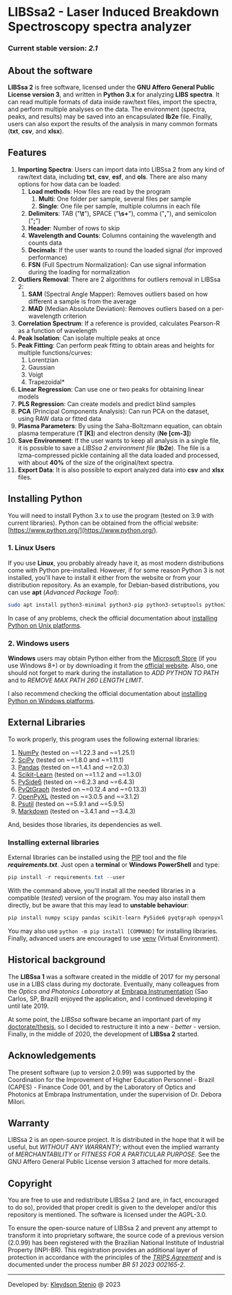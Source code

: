 # LIBSsa2 - Laser Induced Breakdown Spectroscopy spectra analyzer

### Current stable version: _2.1_

## About the software

**LIBSsa 2** is free software, licensed under the **GNU Affero General Public License version 3**, 
and written in **Python 3.x** for analyzing **LIBS spectra**. It can read multiple formats of data inside raw/text files,
import the spectra, and perform multiple analyses on the data. The environment (spectra, peaks, and results) may be saved into an encapsulated **lb2e** file.
Finally, users can also export the results of the analysis in many common formats (**txt**, **csv**, and **xlsx**).

## Features

1. **Importing Spectra**: Users can import data into LIBSsa 2 from any kind of raw/text data, including **txt**, **csv**, **esf**, and **ols**.
There are also many options for how data can be loaded:
   1. **Load methods**: How files are read by the program
      1. **Multi**: One folder per sample, several files per sample
      2. **Single**: One file per sample, multiple columns in each file
   2. **Delimiters**: TAB ("**\t**"), SPACE ("**\s+**"), comma ("**,**"), and semicolon ("**;**")
   3. **Header**: Number of rows to skip
   4. **Wavelength and Counts**: Columns containing the wavelength and counts data
   5. **Decimals**: If the user wants to round the loaded signal (for improved performance)
   6. **FSN** (Full Spectrum Normalization): Can use signal information during the loading for normalization
2. **Outliers Removal**: There are 2 algorithms for outliers removal in LIBSsa 2:
   1. **SAM** (Spectral Angle Mapper): Removes outliers based on how different a sample is from the average
   2. **MAD** (Median Absolute Deviation): Removes outliers based on a per-wavelength criterion
3. **Correlation Spectrum**: If a reference is provided, calculates Pearson-R as a function of wavelength
4. **Peak Isolation**: Can isolate multiple peaks at once
5. **Peak Fitting**: Can perform peak fitting to obtain areas and heights for multiple functions/curves:
   1. Lorentzian
   2. Gaussian
   3. Voigt
   4. Trapezoidal*
6. **Linear Regression**: Can use one or two peaks for obtaining linear models
7. **PLS Regression**: Can create models and predict blind samples
8. **PCA** (Principal Components Analysis): Can run PCA on the dataset, using RAW data or fitted data
9. **Plasma Parameters**: By using the Saha-Boltzmann equation, can obtain plasma temperature (**T [K]**) and electron density (**Ne [cm-3]**)
10. **Save Environment**: If the user wants to keep all analysis in a single file, it is possible to save a _LIBSsa 2 environment file_ (**lb2e**).
The file is a lzma-compressed pickle containing all the data loaded and processed, with about **40%** of the size of the original/text spectra.
11. **Export Data**: It is also possible to export analyzed data into **csv** and **xlsx** files.

## Installing Python

You will need to install Python 3.x to use the program (tested on 3.9 with current libraries).
Python can be obtained from the official website: [https://www.python.org/](https://www.python.org/).

### 1. Linux Users

If you use **Linux**, you probably already have it, as most modern distributions come with Python pre-installed.
However, if for some reason Python 3 is not installed, you'll have to install it either from the website or from your distribution repository.
As an example, for Debian-based distributions, you can use **apt** (_Advanced Package Tool_):

```bash
sudo apt install python3-minimal python3-pip python3-setuptools python3-wheel build-essential
```

In case of any problems, check the official documentation about [installing Python on
Unix platforms](https://docs.python.org/3/using/unix.html).

### 2. Windows users

**Windows** users may obtain Python either from the [Microsoft Store](https://apps.microsoft.com/store/detail/python-39/9P7QFQMJRFP7)
(if you use Windows 8+) or by downloading it from the [official website](https://www.python.org).
Also, one should not forget to mark during the installation to *ADD PYTHON TO PATH* and
to _REMOVE MAX PATH 260 LENGTH LIMIT_.

I also recommend checking the official documentation about [installing Python on
Windows platforms](https://docs.python.org/3/using/windows.html).

## External Libraries

To work properly, this program uses the following external libraries:

1. [NumPy](https://numpy.org/) (tested on ~=1.22.3 and ~=1.25.1)
2. [SciPy](https://scipy.org/) (tested on ~=1.8.0 and ~=1.11.1)
3. [Pandas](https://pandas.pydata.org/) (tested on ~=1.4.1 and ~=2.0.3)
4. [Scikit-Learn](https://scikit-learn.org/stable/) (tested on ~=1.1.2 and ~=1.3.0)
5. [PySide6](https://wiki.qt.io/Qt_for_Python) (tested on ~=6.2.3 and ~=6.4.3)
6. [PyQtGraph](https://pyqtgraph.readthedocs.io/en/latest/index.html) (tested on ~=0.12.4 and ~=0.13.3)
7. [OpenPyXL](https://openpyxl.readthedocs.io/en/stable/) (tested on ~=3.0.5 and ~=3.1.2)
8. [Psutil](https://github.com/giampaolo/psutil) (tested on ~=5.9.1 and ~=5.9.5)
9. [Markdown](https://python-markdown.github.io/) (tested on ~3.4.1 and ~=3.4.3)

And, besides those libraries, its dependencies as well.

### Installing external libraries

External libraries can be installed using the [PIP](https://docs.python.org/3/installing/index.html)
tool and the file _**requirements.txt**_. Just open a **terminal** or **Windows PowerShell**
and type:

```powershell
pip install -r requirements.txt --user
```

With the command above, you'll install all the needed libraries in a compatible (_tested_)
version of the program. You may also install them directly, but be aware that this may lead
to **unstable behaviour**:

```powershell
pip install numpy scipy pandas scikit-learn PySide6 pyqtgraph openpyxl psutil markdown --user
```

You may also use `python -m pip install [COMMAND]` for installing libraries. Finally,
advanced users are encouraged to use [venv](https://docs.python.org/3/library/venv.html)
(Virtual Environment).

## Historical background

The **LIBSsa 1** was a software created in the middle of 2017 for my personal use in a LIBS class during my doctorate.
Eventually, many colleagues from the _Optics and Photonics Laboratory_ at [Embrapa Instrumentation](https://www.embrapa.br/en/instrumentacao)
(Sao Carlos, SP, Brazil) enjoyed the application, and I continued developing it until late 2019.

At some point, the _LIBSsa_ software became an important part of my [doctorate/thesis](https://repositorio.ufscar.br/handle/ufscar/18072),
so I decided to restructure it into a new - _better_ - version. Finally, in the middle of 2020,
the development of **LIBSsa 2** started.

## Acknowledgements

The present software (up to version 2.0.99) was supported by the Coordination for the Improvement 
of Higher Education Personnel - Brazil (CAPES) - Finance Code 001, and by the Laboratory of Optics and Photonics 
at Embrapa Instrumentation, under the supervision of Dr. Debora Milori.

## Warranty

LIBSsa 2 is an open-source project. It is distributed in the hope that it will be
useful, but *WITHOUT ANY WARRANTY*; without even the implied warranty of *MERCHANTABILITY*
or *FITNESS FOR A PARTICULAR PURPOSE*. See the GNU Affero General Public License
version 3 attached for more details.

## Copyright

You are free to use and redistribute LIBSsa 2 (and are, in fact, encouraged to do so), provided that 
proper credit is given to the developer and/or this repository is mentioned. The software is licensed under the AGPL-3.0.

To ensure the open-source nature of LIBSsa 2 and prevent any attempt to transform it into proprietary software, the source code
of a previous version (2.0.99) has been registered with the Brazilian National Institute of Industrial Property (INPI-BR). 
This registration provides an additional layer of protection in accordance with the principles of the 
*[TRIPS Agreement](https://www.wto.org/english/tratop_e/trips_e/intel2_e.htm)* and is documented under the process number *BR 51 2023 002165-2*.

---

Developed by: [Kleydson Stenio](mailto:kleydson.stenio@gmail.com?Subject=LIBSsa_QUESTIONS) @ 2023
